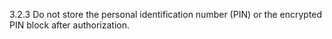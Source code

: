 3.2.3 Do not store the personal 
identification number (PIN) or the 
encrypted PIN block after authorization. 


